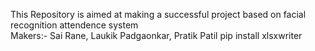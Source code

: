This Repository is aimed at making a successful project based on facial recognition attendence system
<br>
Makers:- Sai Rane, Laukik Padgaonkar, Pratik Patil
pip install xlsxwriter


# 